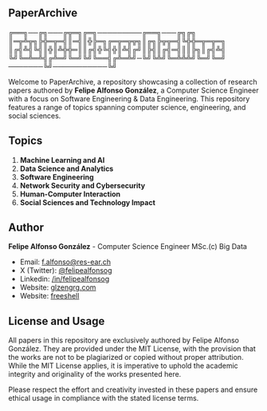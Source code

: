 ## PaperArchive

╔══╗──╔╗───╔╦═╗╔═╗─────────╔══╗───╔╗╔╗
║═╦╩╦╗╠╬═╦═╣║═╣║╬╠═╗╔═╦═╦╦╗║╔╗╠╦╦═╣╚╬╬═╦═╦═╗
║╔╣╩╣╚╣║╬║╩╬╬═║║╔╣╬╚╣╬║╩╣╔╝║╠╣║╔╣═╣║║╠╗║╔╣╩╣
╚╝╚═╩═╩╣╔╩═╝╚═╝╚╝╚══╣╔╩═╩╝─╚╝╚╩╝╚═╩╩╩╝╚═╝╚═╝
───────╚╝───────────╚╝

Welcome to PaperArchive, a repository showcasing a collection of research papers authored by **Felipe Alfonso González**, a Computer Science Engineer with a focus on Software Engineering & Data Engineering. This repository features a range of topics spanning computer science, engineering, and social sciences.

## Topics

1. **Machine Learning and AI**
2. **Data Science and Analytics**
3. **Software Engineering**
4. **Network Security and Cybersecurity**
5. **Human-Computer Interaction**
6. **Social Sciences and Technology Impact**

## Author

**Felipe Alfonso González** - Computer Science Engineer MSc.(c) Big Data  
- Email: [f.alfonso@res-ear.ch](mailto:f.alfonso@res-ear.ch) 
- X (Twitter): [@felipealfonsog](https://twitter.com/felipealfonsog) 
- Linkedin: [/in/felipealfonsog](https://linkedin.com/in/felipealfonsog) 
- Website: [glzengrg.com](https://glzengrg.com) 
- Website: [freeshell](https://freeshell.de/~felipe) 

## License and Usage

All papers in this repository are exclusively authored by Felipe Alfonso González. They are provided under the MIT License, with the provision that the works are not to be plagiarized or copied without proper attribution. While the MIT License applies, it is imperative to uphold the academic integrity and originality of the works presented here.

Please respect the effort and creativity invested in these papers and ensure ethical usage in compliance with the stated license terms.
